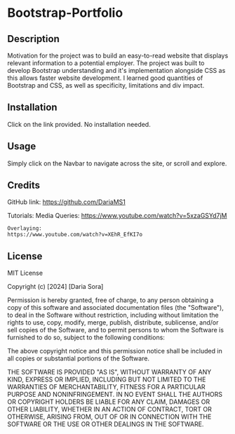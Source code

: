 # Bootstrap-Portfolio

## Description

Motivation for the project was to build an easy-to-read website that displays relevant information to a potential employer.
The project was built to develop Bootstrap understanding and it's implementation alongside CSS as this allows faster website development.
I learned good quantities of Bootstrap and CSS, as well as specificity, limitations and div impact.

## Installation

Click on the link provided. No installation needed.


## Usage

Simply click on the Navbar to navigate across the site, or scroll and explore.

## Credits

GitHub link: https://github.com/DariaMS1

Tutorials:
    Media Queries:
    https://www.youtube.com/watch?v=5xzaGSYd7jM

    Overlaying:
    https://www.youtube.com/watch?v=XEhR_EfKI7o

## License

MIT License

Copyright (c) [2024] [Daria Sora]

Permission is hereby granted, free of charge, to any person obtaining a copy
of this software and associated documentation files (the "Software"), to deal
in the Software without restriction, including without limitation the rights
to use, copy, modify, merge, publish, distribute, sublicense, and/or sell
copies of the Software, and to permit persons to whom the Software is
furnished to do so, subject to the following conditions:

The above copyright notice and this permission notice shall be included in all
copies or substantial portions of the Software.

THE SOFTWARE IS PROVIDED "AS IS", WITHOUT WARRANTY OF ANY KIND, EXPRESS OR
IMPLIED, INCLUDING BUT NOT LIMITED TO THE WARRANTIES OF MERCHANTABILITY,
FITNESS FOR A PARTICULAR PURPOSE AND NONINFRINGEMENT. IN NO EVENT SHALL THE
AUTHORS OR COPYRIGHT HOLDERS BE LIABLE FOR ANY CLAIM, DAMAGES OR OTHER
LIABILITY, WHETHER IN AN ACTION OF CONTRACT, TORT OR OTHERWISE, ARISING FROM,
OUT OF OR IN CONNECTION WITH THE SOFTWARE OR THE USE OR OTHER DEALINGS IN THE
SOFTWARE.

